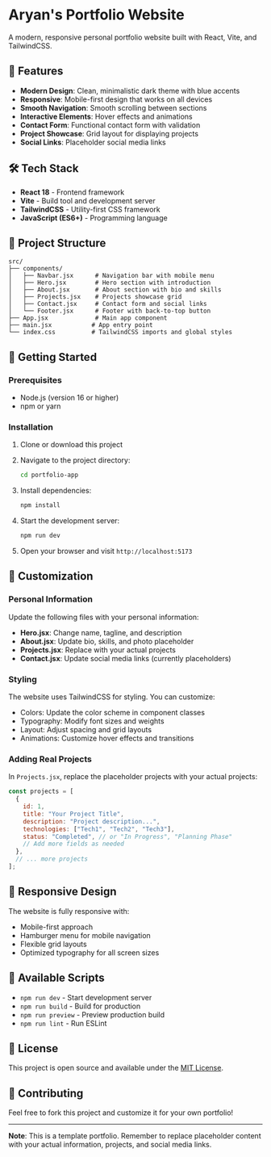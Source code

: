 # Aryan's Portfolio Website

A modern, responsive personal portfolio website built with React, Vite, and TailwindCSS.

<!-- Updated: September 7, 2025 - Social links and resume updated -->

## 🚀 Features

- **Modern Design**: Clean, minimalistic dark theme with blue accents
- **Responsive**: Mobile-first design that works on all devices
- **Smooth Navigation**: Smooth scrolling between sections
- **Interactive Elements**: Hover effects and animations
- **Contact Form**: Functional contact form with validation
- **Project Showcase**: Grid layout for displaying projects
- **Social Links**: Placeholder social media links

## 🛠️ Tech Stack

- **React 18** - Frontend framework
- **Vite** - Build tool and development server
- **TailwindCSS** - Utility-first CSS framework
- **JavaScript (ES6+)** - Programming language

## 📁 Project Structure

```
src/
├── components/
│   ├── Navbar.jsx      # Navigation bar with mobile menu
│   ├── Hero.jsx        # Hero section with introduction
│   ├── About.jsx       # About section with bio and skills
│   ├── Projects.jsx    # Projects showcase grid
│   ├── Contact.jsx     # Contact form and social links
│   └── Footer.jsx      # Footer with back-to-top button
├── App.jsx             # Main app component
├── main.jsx           # App entry point
└── index.css          # TailwindCSS imports and global styles
```

## 🚀 Getting Started

### Prerequisites

- Node.js (version 16 or higher)
- npm or yarn

### Installation

1. Clone or download this project
2. Navigate to the project directory:
   ```bash
   cd portfolio-app
   ```

3. Install dependencies:
   ```bash
   npm install
   ```

4. Start the development server:
   ```bash
   npm run dev
   ```

5. Open your browser and visit `http://localhost:5173`

## 🎨 Customization

### Personal Information
Update the following files with your personal information:

- **Hero.jsx**: Change name, tagline, and description
- **About.jsx**: Update bio, skills, and photo placeholder
- **Projects.jsx**: Replace with your actual projects
- **Contact.jsx**: Update social media links (currently placeholders)

### Styling
The website uses TailwindCSS for styling. You can customize:

- Colors: Update the color scheme in component classes
- Typography: Modify font sizes and weights
- Layout: Adjust spacing and grid layouts
- Animations: Customize hover effects and transitions

### Adding Real Projects
In `Projects.jsx`, replace the placeholder projects with your actual projects:

```javascript
const projects = [
  {
    id: 1,
    title: "Your Project Title",
    description: "Project description...",
    technologies: ["Tech1", "Tech2", "Tech3"],
    status: "Completed", // or "In Progress", "Planning Phase"
    // Add more fields as needed
  },
  // ... more projects
];
```

## 📱 Responsive Design

The website is fully responsive with:
- Mobile-first approach
- Hamburger menu for mobile navigation
- Flexible grid layouts
- Optimized typography for all screen sizes

## 🔧 Available Scripts

- `npm run dev` - Start development server
- `npm run build` - Build for production
- `npm run preview` - Preview production build
- `npm run lint` - Run ESLint

## 📄 License

This project is open source and available under the [MIT License](LICENSE).

## 🤝 Contributing

Feel free to fork this project and customize it for your own portfolio!

---

**Note**: This is a template portfolio. Remember to replace placeholder content with your actual information, projects, and social media links.